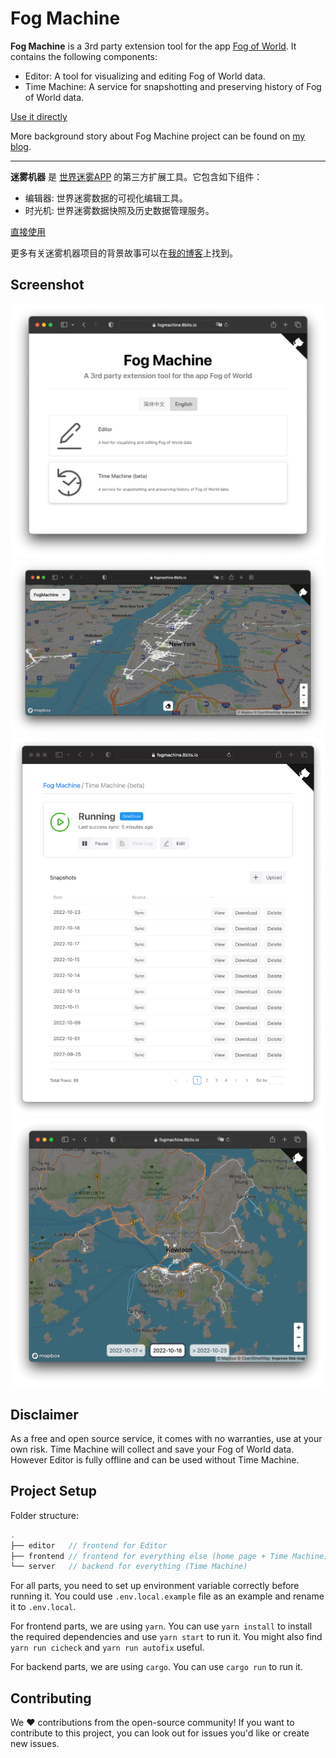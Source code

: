 # Fog Machine

**Fog Machine** is a 3rd party extension tool for the app [Fog of World](https://fogofworld.app/en/). It contains the following components:
- Editor: A tool for visualizing and editing Fog of World data.
- Time Machine: A service for snapshotting and preserving history of Fog of World data.

[Use it directly](https://fogmachine.8bits.io/)

More background story about Fog Machine project can be found on [my blog](https://www.zijun.dev/en/tags/fog-of-world/).

---
**迷雾机器** 是 [世界迷雾APP](https://fogofworld.app/zh-hans/) 的第三方扩展工具。它包含如下组件：
- 编辑器: 世界迷雾数据的可视化编辑工具。
- 时光机: 世界迷雾数据快照及历史数据管理服务。

[直接使用](https://fogmachine.8bits.io/)

更多有关迷雾机器项目的背景故事可以在[我的博客](https://www.zijun.dev/zh/tags/fog-of-world/)上找到。

## Screenshot
![Home Page](.github/home-page.png)
![Editor Screenshot (New York)](.github/landscape.png)
![Time Machine](.github/timemachine.png)
![Time Machine Viewer](.github/timemachine-viewer.png)

## Disclaimer
As a free and open source service, it comes with no warranties, use at your own risk.
Time Machine will collect and save your Fog of World data. However Editor is fully offline and can be used without Time Machine.

## Project Setup 
Folder structure:
```c
.
├── editor   // frontend for Editor
├── frontend // frontend for everything else (home page + Time Machine)
└── server   // backend for everything (Time Machine)
```

For all parts, you need to set up environment variable correctly before running it. You could use `.env.local.example` file as an example and rename it to `.env.local`.

For frontend parts, we are using `yarn`. You can use `yarn install` to install the required dependencies and use `yarn start` to run it. You might also find `yarn run cicheck` and `yarn run autofix` useful.

For backend parts, we are using `cargo`. You can use `cargo run` to run it.

## Contributing
We ❤️ contributions from the open-source community! If you want to contribute to this project, you can look out for issues you'd like or create new issues.